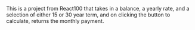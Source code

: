 This is a project from React100 that takes in a balance, a yearly rate, and a selection of either 15 or 30 year term, and on clicking the button to calculate, returns the monthly payment.